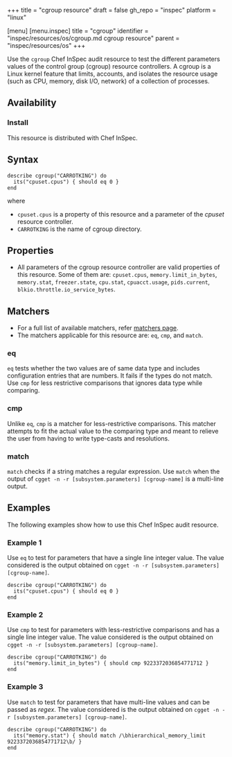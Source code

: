 +++
title = "cgroup resource"
draft = false
gh_repo = "inspec"
platform = "linux"

[menu]
  [menu.inspec]
    title = "cgroup"
    identifier = "inspec/resources/os/cgroup.md cgroup resource"
    parent = "inspec/resources/os"
+++

Use the `cgroup` Chef InSpec audit resource to test the different parameters values of the control group (cgroup) resource controllers. A cgroup is a Linux kernel feature that limits, accounts, and isolates the resource usage (such as CPU, memory, disk I/O, network) of a collection of processes.

## Availability

### Install

This resource is distributed with Chef InSpec.

## Syntax

    describe cgroup("CARROTKING") do
      its("cpuset.cpus") { should eq 0 }
    end
where

- `cpuset.cpus` is a property of this resource and a parameter of the *cpuset* resource controller.
- `CARROTKING` is the name of cgroup directory.

## Properties

- All parameters of the cgroup resource controller are valid properties of this resource. Some of them are: `cpuset.cpus`, `memory.limit_in_bytes`, `memory.stat`, `freezer.state`, `cpu.stat`, `cpuacct.usage`, `pids.current`, `blkio.throttle.io_service_bytes`.

## Matchers

- For a full list of available matchers, refer [matchers page](https://docs.chef.io/inspec/matchers/).
- The matchers applicable for this resource are: `eq`, `cmp`, and `match`.

### eq

`eq` tests whether the two values are of same data type and includes configuration entries that are numbers. It fails if the types do not match. Use `cmp` for less restrictive comparisons that ignores data type while comparing.

### cmp

Unlike `eq`, `cmp` is a matcher for less-restrictive comparisons. This matcher attempts to fit the actual value to the comparing type and meant to relieve the user from having to write type-casts and resolutions.

### match

`match` checks if a string matches a regular expression. Use `match` when the output of `cgget -n -r [subsystem.parameters] [cgroup-name]` is a multi-line output.

## Examples

The following examples show how to use this Chef InSpec audit resource.

### Example 1

Use `eq` to test for parameters that have a single line integer value. The value considered is the output obtained on `cgget -n -r [subsystem.parameters] [cgroup-name]`.

    describe cgroup("CARROTKING") do
      its("cpuset.cpus") { should eq 0 }
    end

### Example 2

Use `cmp` to test for parameters with less-restrictive comparisons and has a single line integer value. The value considered is the output obtained on `cgget -n -r [subsystem.parameters] [cgroup-name]`.

    describe cgroup("CARROTKING") do
      its("memory.limit_in_bytes") { should cmp 9223372036854771712 }
    end

### Example 3

Use `match` to test for parameters that have multi-line values and can be passed as *regex*. The value considered is the output obtained on `cgget -n -r [subsystem.parameters] [cgroup-name]`.

    describe cgroup("CARROTKING") do
      its("memory.stat") { should match /\bhierarchical_memory_limit 9223372036854771712\b/ }
    end
